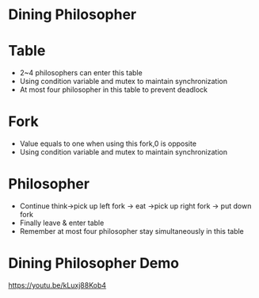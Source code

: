Dining Philosopher
=== 
# Table
- 2~4 philosophers can enter this table
- Using condition variable and mutex to maintain synchronization
- At most four philosopher in this table to prevent deadlock
# Fork
- Value equals to one when using this fork,0 is opposite
- Using condition variable and mutex to maintain synchronization
# Philosopher
- Continue think->pick up left fork -> eat ->pick up right fork -> put down fork
- Finally leave & enter table
- Remember at most four philosopher stay simultaneously in this table
# Dining Philosopher Demo
https://youtu.be/kLuxj88Kob4


